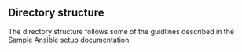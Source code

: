 ## Directory structure

The directory structure follows some of the guidlines described in the
[Sample Ansible setup][] documentation.

[sample ansible setup]: https://docs.ansible.com/ansible/latest/user_guide/sample_setup.html
